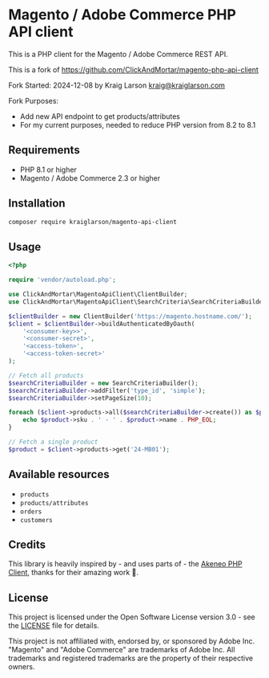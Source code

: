 # Magento / Adobe Commerce PHP API client

This is a PHP client for the Magento / Adobe Commerce REST API.

This is a fork of https://github.com/ClickAndMortar/magento-php-api-client

Fork Started: 2024-12-08 by Kraig Larson <kraig@kraiglarson.com>

Fork Purposes: 
- Add new API endpoint to get products/attributes
- For my current purposes, needed to reduce PHP version from 8.2 to 8.1

## Requirements

* PHP 8.1 or higher
* Magento / Adobe Commerce 2.3 or higher

## Installation

```bash
composer require kraiglarson/magento-api-client
```

## Usage

```php
<?php

require 'vendor/autoload.php';

use ClickAndMortar\MagentoApiClient\ClientBuilder;
use ClickAndMortar\MagentoApiClient\SearchCriteria\SearchCriteriaBuilder;

$clientBuilder = new ClientBuilder('https://magento.hostname.com/');
$client = $clientBuilder->buildAuthenticatedByOauth(
    '<consumer-key>>',
    '<consumer-secret>',
    '<access-token>',
    '<access-token-secret>'
);

// Fetch all products
$searchCriteriaBuilder = new SearchCriteriaBuilder();
$searchCriteriaBuilder->addFilter('type_id', 'simple');
$searchCriteriaBuilder->setPageSize(10);

foreach ($client->products->all($searchCriteriaBuilder->create()) as $product) {
    echo $product->sku . ' - ' . $product->name . PHP_EOL;
}

// Fetch a single product
$product = $client->products->get('24-MB01');
```

## Available resources

- `products`
- `products/attributes`
- `orders`
- `customers`

## Credits

This library is heavily inspired by - and uses parts of - the [Akeneo PHP Client](https://github.com/akeneo/api-php-client), thanks for their amazing work 🧡.

## License

This project is licensed under the Open Software License version 3.0 - see the [LICENSE](LICENSE) file for details.

This project is not affiliated with, endorsed by, or sponsored by Adobe Inc.
"Magento" and "Adobe Commerce" are trademarks of Adobe Inc.
All trademarks and registered trademarks are the property of their respective owners.
